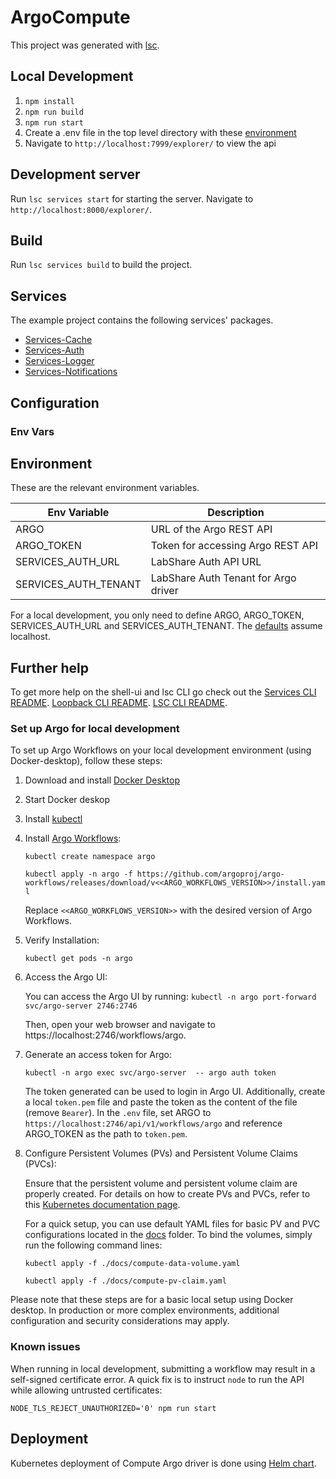 # ArgoCompute

This project was generated with [lsc](https://github.com/labshare/lsc).

## Local Development

1. `npm install`
2. `npm run build`
3. `npm run start`
4. Create a .env file in the top level directory with these [environment](#environment)
5. Navigate to `http://localhost:7999/explorer/` to view the api

## Development server

Run `lsc services start` for starting the server. Navigate to `http://localhost:8000/explorer/`.

## Build

Run `lsc services build` to build the project.

## Services

The example project contains the following services' packages.

- [Services-Cache](https://github.com/LabShare/services-cache)
- [Services-Auth](https://github.com/LabShare/services-auth)
- [Services-Logger](https://github.com/LabShare/services-logger)
- [Services-Notifications](https://github.com/LabShare/services-notifications)

## Configuration

### Env Vars

## Environment

These are the relevant environment variables.

| Env Variable         | Description                          |
| -------------------- | ------------------------------------ |
| ARGO                 | URL of the Argo REST API             |
| ARGO_TOKEN           | Token for accessing Argo REST API    |
| SERVICES_AUTH_URL    | LabShare Auth API URL                |
| SERVICES_AUTH_TENANT | LabShare Auth Tenant for Argo driver |

For a local development, you only need to define ARGO, ARGO_TOKEN, SERVICES_AUTH_URL and SERVICES_AUTH_TENANT. The [defaults](config/default.js) assume localhost.

## Further help

To get more help on the shell-ui and lsc CLI go check out the
[Services CLI README](https://github.com/angular/services/blob/master/README.md).
[Loopback CLI README](https://github.com/angular/services/blob/master/README.md).
[LSC CLI README](https://loopback.io/index.html).

### Set up Argo for local development

To set up Argo Workflows on your local development environment (using Docker-desktop), follow these steps:

1. Download and install [Docker Desktop](https://www.docker.com/products/docker-desktop/)
2. Start Docker deskop
3. Install [kubectl](https://kubernetes.io/docs/tasks/tools/)
4. Install [Argo Workflows](https://argoproj.github.io/argo-workflows/quick-start/):

    `kubectl create namespace argo`

    `kubectl apply -n argo -f https://github.com/argoproj/argo-workflows/releases/download/v<<ARGO_WORKFLOWS_VERSION>>/install.yaml`

    Replace `<<ARGO_WORKFLOWS_VERSION>>` with the desired version of Argo Workflows.


5. Verify Installation:
    
    `kubectl get pods -n argo`

6. Access the Argo UI:

    You can access the Argo UI by running:
    `kubectl -n argo port-forward svc/argo-server 2746:2746`

    Then, open your web browser and navigate to https://localhost:2746/workflows/argo.

7. Generate an access token for Argo:

    `kubectl -n argo exec svc/argo-server  -- argo auth token`

    The token generated can be used to login in Argo UI. Additionally, create a local `token.pem` file and paste the token as the content of the file (remove `Bearer`). In the `.env` file, set ARGO to `https://localhost:2746/api/v1/workflows/argo` and reference ARGO_TOKEN as the path to `token.pem`.

8. Configure Persistent Volumes (PVs) and Persistent Volume Claims (PVCs):

    Ensure that the persistent volume and persistent volume claim are properly created. For details on how to create PVs and PVCs, refer to this [Kubernetes documentation page](https://kubernetes.io/docs/concepts/storage/persistent-volumes/).

    For a quick setup, you can use default YAML files for basic PV and PVC configurations located in the [docs](./docs) folder. To bind the volumes, simply run the following command lines:

    `kubectl apply -f ./docs/compute-data-volume.yaml`

    `kubectl apply -f ./docs/compute-pv-claim.yaml`

Please note that these steps are for a basic local setup using Docker desktop. In production or more complex environments, additional configuration and security considerations may apply. 

### Known issues

When running in local development, submitting a workflow may result in a self-signed certificate error. A quick fix is to instruct `node` to run the API while allowing untrusted certificates:

`NODE_TLS_REJECT_UNAUTHORIZED='0' npm run start`

## Deployment

Kubernetes deployment of Compute Argo driver is done using [Helm chart](../../deploy/helm/argo-driver).
